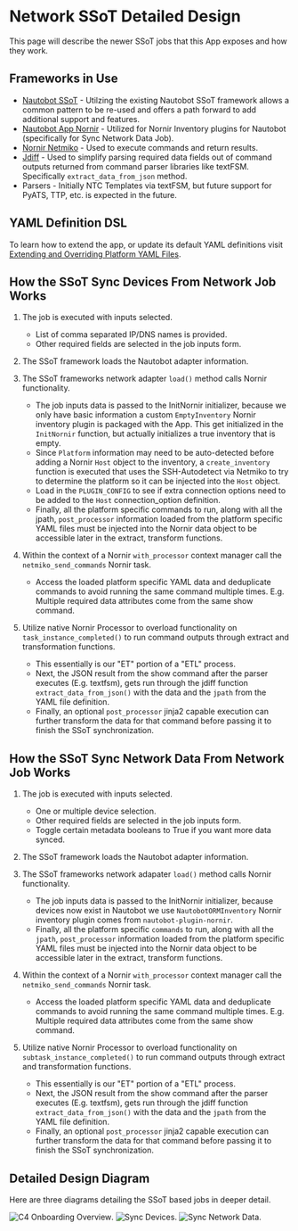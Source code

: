 # Network SSoT Detailed Design

This page will describe the newer SSoT jobs that this App exposes and how they work.

## Frameworks in Use

- [Nautobot SSoT](https://docs.nautobot.com/projects/ssot/en/latest/) - Utilzing the existing Nautobot SSoT framework allows a common pattern to be re-used and offers a path forward to add additional support and features.
- [Nautobot App Nornir](https://docs.nautobot.com/projects/plugin-nornir/en/latest/) - Utilized for Nornir Inventory plugins for Nautobot (specifically for Sync Network Data Job).
- [Nornir Netmiko](https://github.com/ktbyers/nornir_netmiko) - Used to execute commands and return results.
- [Jdiff](https://jdiff.readthedocs.io/en/latest/usage/#extract_data_from_json) - Used to simplify parsing required data fields out of command outputs returned from command parser libraries like textFSM. Specifically `extract_data_from_json` method.
- Parsers - Initially NTC Templates via textFSM, but future support for PyATS, TTP, etc. is expected in the future.

## YAML Definition DSL

To learn how to extend the app, or update its default YAML definitions visit [Extending and Overriding Platform YAML Files](./app_yaml_overrides.md).

## How the SSoT **Sync Devices From Network** Job Works

1. The job is executed with inputs selected.
    - List of comma separated IP/DNS names is provided.
    - Other required fields are selected in the job inputs form.

2. The SSoT framework loads the Nautobot adapter information.
3. The SSoT frameworks network adapter `load()` method calls Nornir functionality.
    - The job inputs data is passed to the InitNornir initializer, because we only have basic information a custom `EmptyInventory` Nornir inventory plugin is packaged with the App. This get initialized in the `InitNornir` function, but actually initializes a true inventory that is empty.
    - Since `Platform` information may need to be auto-detected before adding a Nornir `Host` object to the inventory, a `create_inventory` function is executed that uses the SSH-Autodetect via Netmiko to try to determine the platform so it can be injected into the `Host` object.
    - Load in the `PLUGIN_CONFIG` to see if extra connection options need to be added to the `Host` connection_option definition.
    - Finally, all the platform specific commands to run, along with all the jpath, `post_processor` information loaded from the platform specific YAML files must be injected into the Nornir data object to be accessible later in the extract, transform functions.
4. Within the context of a Nornir `with_processor` context manager call the `netmiko_send_commands` Nornir task.
    - Access the loaded platform specific YAML data and deduplicate commands to avoid running the same command multiple times. E.g. Multiple required data attributes come from the same show command.
5. Utilize native Nornir Processor to overload functionality on `task_instance_completed()` to run command outputs through extract and transformation functions.
    - This essentially is our "ET" portion of a "ETL" process.
    - Next, the JSON result from the show command after the parser executes (E.g. textfsm), gets run through the jdiff function `extract_data_from_json()` with the data and the `jpath` from the YAML file definition.
    - Finally, an optional `post_processor` jinja2 capable execution can further transform the data for that command before passing it to finish the SSoT synchronization.

## How the SSoT **Sync Network Data From Network** Job Works

1. The job is executed with inputs selected.
    - One or multiple device selection.
    - Other required fields are selected in the job inputs form.
    - Toggle certain metadata booleans to True if you want more data synced.

2. The SSoT framework loads the Nautobot adapter information.
3. The SSoT frameworks network adapater `load()` method calls Nornir functionality.
    - The job inputs data is passed to the InitNornir initializer, because devices now exist in Nautobot we use `NautobotORMInventory` Nornir inventory plugin comes from `nautobot-plugin-nornir`.
    - Finally, all the platform specific `commands` to run, along with all the `jpath`, `post_processor` information loaded from the platform specific YAML files must be injected into the Nornir data object to be accessible later in the extract, transform functions.
4. Within the context of a Nornir `with_processor` context manager call the `netmiko_send_commands` Nornir task.
    - Access the loaded platform specific YAML data and deduplicate commands to avoid running the same command multiple times. E.g. Multiple required data attributes come from the same show command.
5. Utilize native Nornir Processor to overload functionality on `subtask_instance_completed()` to run command outputs through extract and transformation functions.
    - This essentially is our "ET" portion of a "ETL" process.
    - Next, the JSON result from the show command after the parser executes (E.g. textfsm), gets run through the jdiff function `extract_data_from_json()` with the data and the `jpath` from the YAML file definition.
    - Finally, an optional `post_processor` jinja2 capable execution can further transform the data for that command before passing it to finish the SSoT synchronization.

## Detailed Design Diagram

Here are three diagrams detailing the SSoT based jobs in deeper detail.

![C4 Onboarding Overview](../images/device-onboarding-4.0-Overview.png).
![Sync Devices](../images/device-onboarding-4.0-Sync%20Device%20Job.png).
![Sync Network Data](../images/device-onboarding-4.0-Sync%20Network%20Data%20Job.png).
